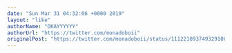 ```yaml
---
date: "Sun Mar 31 04:32:06 +0000 2019"
layout: "like"
authorName: "OKAYYYYYY"
authorUrl: "https://twitter.com/monadoboii"
originalPost: "https://twitter.com/monadoboii/status/1112210937493291009"
---
```

